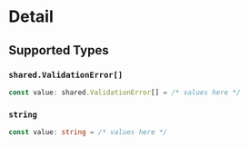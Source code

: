 # Detail


## Supported Types

### `shared.ValidationError[]`

```typescript
const value: shared.ValidationError[] = /* values here */
```

### `string`

```typescript
const value: string = /* values here */
```

